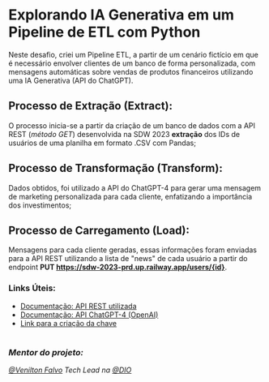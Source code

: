 # Explorando IA Generativa em um Pipeline de ETL com Python

Neste desafio, criei um Pipeline ETL, a partir de um cenário fictício em que é necessário envolver clientes de um banco de forma personalizada, com mensagens automáticas sobre vendas de produtos financeiros utilizando uma IA Generativa (API do ChatGPT).

## Processo de Extração (Extract):
O processo inicia-se a partir da criação de um banco de dados com a API REST (_método GET_) desenvolvida na SDW 2023 **extração** dos IDs de usuários de uma planilha em formato .CSV com Pandas;


## Processo de Transformação (Transform):
Dados obtidos, foi utilizado a API do ChatGPT-4 para gerar uma mensagem de marketing personalizada para cada cliente, enfatizando a importância dos investimentos;


## Processo de Carregamento (Load):
Mensagens para cada cliente geradas, essas informações foram enviadas para a API REST utilizando a lista de "news" de cada usuário a partir do endpoint **PUT https://sdw-2023-prd.up.railway.app/users/{id}**.


### Links Úteis:
* [Documentação: API REST utilizada](https://github.com/digitalinnovationone/santander-dev-week-2023-api)
* [Documentação: API ChatGPT-4 (OpenAI)](https://platform.openai.com/docs/api-reference/introduction)
* [Link para a criação da chave](https://platform.openai.com/account/api-keys)

#

### _Mentor do projeto:_
_[@Venilton Falvo](https://github.com/falvojr) Tech Lead na [@DIO](https://github.com/digitalinnovationone)_
